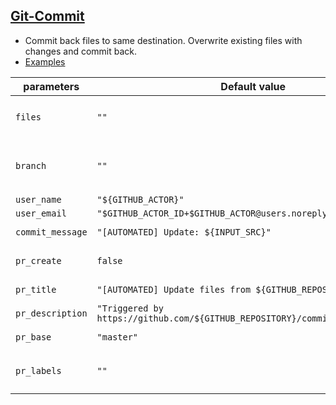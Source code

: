 ## [Git-Commit](https://github.com/0xsequence/actions/tree/master/git-commit)

- Commit back files to same destination. Overwrite existing files with changes and commit back.
- [Examples](https://github.com/0xsequence/actions/blob/master/.github/workflows/git-copy.yml)

| parameters       | Default value                                                                 | Description                                  |
|------------------|-------------------------------------------------------------------------------|----------------------------------------------|
| `files`          | `""`                                                                          | `"Can be a file, glob pattern (/**/*.json)"` |
| `branch`         | `""`                                                                          | `"Target branch. Created if does not exist"` |
| `user_name`      | `"${GITHUB_ACTOR}"`                                                           | `"Git user"`                                 |
| `user_email`     | `"$GITHUB_ACTOR_ID+$GITHUB_ACTOR@users.noreply.github.com"`                   | `"Git email"`                                |
| `commit_message` | `"[AUTOMATED] Update: ${INPUT_SRC}"`                                          | `"Commit message"`                           |
| `pr_create`      | `false`                                                                       | `"Create pull request or not."`              | 
| `pr_title`       | `"[AUTOMATED] Update files from ${GITHUB_REPOSITORY}"`                        | `"Pull request title"`                       |
| `pr_description` | `"Triggered by https://github.com/${GITHUB_REPOSITORY}/commit/${GITHUB_SHA}"` | `"Pull request description"`                 |
| `pr_base`        | `"master"`                                                                    | `"Pull request base"`                        |
| `pr_labels`      | `""`                                                                          | `"Pull request labels separated by comma"`   | 
